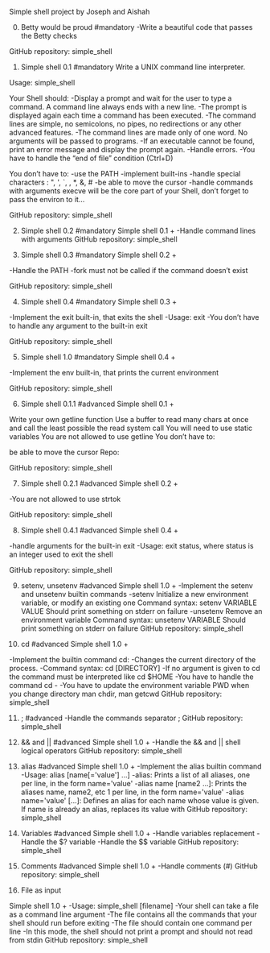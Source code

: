Simple shell project by Joseph and Aishah


0. Betty would be proud
#mandatory
-Write a beautiful code that passes the Betty checks

GitHub repository: simple_shell
  
1. Simple shell 0.1
#mandatory
Write a UNIX command line interpreter.

Usage: simple_shell

Your Shell should:
	-Display a prompt and wait for the user to type a command. A command line always ends with a new line.
	-The prompt is displayed again each time a command has been executed.
	-The command lines are simple, no semicolons, no pipes, no redirections or any other advanced features.
	-The command lines are made only of one word. No arguments will be passed to programs.
	-If an executable cannot be found, print an error message and display the prompt again.
	-Handle errors.
	-You have to handle the “end of file” condition (Ctrl+D)

You don’t have to:
	-use the PATH
	-implement built-ins
	-handle special characters : ", ', `, \, *, &, #
	-be able to move the cursor
	-handle commands with arguments
execve will be the core part of your Shell, don’t forget to pass the environ to it…

GitHub repository: simple_shell
  
2. Simple shell 0.2
#mandatory
Simple shell 0.1 +
-Handle command lines with arguments
GitHub repository: simple_shell
  
3. Simple shell 0.3
#mandatory
Simple shell 0.2 +

-Handle the PATH
-fork must not be called if the command doesn’t exist

GitHub repository: simple_shell
  
4. Simple shell 0.4
#mandatory
Simple shell 0.3 +

-Implement the exit built-in, that exits the shell
-Usage: exit
-You don’t have to handle any argument to the built-in exit

GitHub repository: simple_shell
  
5. Simple shell 1.0
#mandatory
Simple shell 0.4 +

-Implement the env built-in, that prints the current environment

GitHub repository: simple_shell
  
6. Simple shell 0.1.1
#advanced
Simple shell 0.1 +

Write your own getline function
Use a buffer to read many chars at once and call the least possible the read system call
You will need to use static variables
You are not allowed to use getline
You don’t have to:

be able to move the cursor
Repo:

GitHub repository: simple_shell
  
7. Simple shell 0.2.1
#advanced
Simple shell 0.2 +

-You are not allowed to use strtok

GitHub repository: simple_shell
  
8. Simple shell 0.4.1
#advanced
Simple shell 0.4 +

-handle arguments for the built-in exit
-Usage: exit status, where status is an integer used to exit the shell

GitHub repository: simple_shell
  
9. setenv, unsetenv
#advanced
Simple shell 1.0 +
-Implement the setenv and unsetenv builtin commands
	-setenv
Initialize a new environment variable, or modify an existing one
Command syntax: setenv VARIABLE VALUE
Should print something on stderr on failure
	-unsetenv
Remove an environment variable
Command syntax: unsetenv VARIABLE
Should print something on stderr on failure
GitHub repository: simple_shell
  
10. cd
#advanced
Simple shell 1.0 +

-Implement the builtin command cd:
	-Changes the current directory of the process.
	-Command syntax: cd [DIRECTORY]
	-If no argument is given to cd the command must be interpreted like cd $HOME
	-You have to handle the command cd -
	-You have to update the environment variable PWD when you change directory
man chdir, man getcwd
GitHub repository: simple_shell
  
11. ;
#advanced
-Handle the commands separator ;
GitHub repository: simple_shell
  
12. && and ||
#advanced
Simple shell 1.0 +
-Handle the && and || shell logical operators
GitHub repository: simple_shell
  
13. alias
#advanced
Simple shell 1.0 +
-Implement the alias builtin command
-Usage: alias [name[='value'] ...]
	-alias: Prints a list of all aliases, one per line, in the form name='value'
	-alias name [name2 ...]: Prints the aliases name, name2, etc 1 per line, in the form name='value'
	-alias name='value' [...]: Defines an alias for each name whose value is given. If name is already an alias, replaces its value with 
GitHub repository: simple_shell
  
14. Variables
#advanced
Simple shell 1.0 +
-Handle variables replacement
-Handle the $? variable
-Handle the $$ variable
GitHub repository: simple_shell
  
15. Comments
#advanced
Simple shell 1.0 +
-Handle comments (#)
GitHub repository: simple_shell
  
16. File as input

Simple shell 1.0 +
-Usage: simple_shell [filename]
-Your shell can take a file as a command line argument
-The file contains all the commands that your shell should run before exiting
-The file should contain one command per line
-In this mode, the shell should not print a prompt and should not read from stdin
GitHub repository: simple_shell

